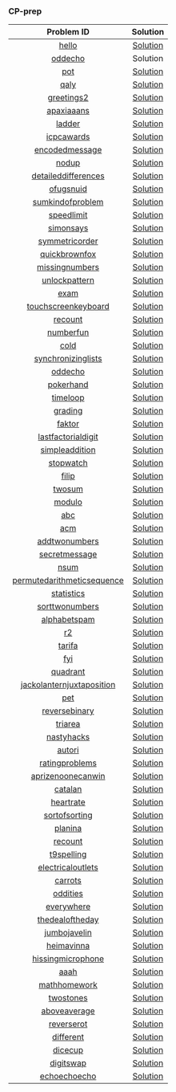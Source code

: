 ### CP-prep


|   Problem ID    |  Solution |
|:---------------:|:---------:|
|[hello](https://open.kattis.com/problems/hello)|[Solution](https://github.com/rawat9/dsa-prep/tree/main/Kattis/hello)|
|[oddecho](https://open.kattis.com/problems/oddecho)|Solution|
|[pot](https://open.kattis.com/problems/pot)|[Solution](https://github.com/rawat9/dsa-prep/tree/main/Kattis/pot)|
|[qaly](https://open.kattis.com/problems/qaly)|[Solution](https://github.com/rawat9/dsa-prep/tree/main/Kattis/qaly)|
|[greetings2](https://open.kattis.com/problems/greetings2)|[Solution](https://github.com/rawat9/dsa-prep/tree/main/Kattis/greetings2)|
|[apaxiaaans](https://open.kattis.com/problems/apaxiaaans)|[Solution](https://github.com/rawat9/dsa-prep/tree/main/Kattis/apaxiaaans)|
|[ladder](https://open.kattis.com/problems/ladder)|[Solution](https://github.com/rawat9/dsa-prep/tree/main/Kattis/ladder)|
|[icpcawards](https://open.kattis.com/problems/icpcawards)|[Solution](https://github.com/rawat9/dsa-prep/tree/main/Kattis/icpcawards)|
|[encodedmessage](https://open.kattis.com/problems/encodedmessage)|[Solution](https://github.com/rawat9/dsa-prep/tree/main/Kattis/encodedmessage)|
|[nodup](https://open.kattis.com/problems/nodup)|[Solution](https://github.com/rawat9/dsa-prep/tree/main/Kattis/nodup)|
|[detaileddifferences](https://open.kattis.com/problems/detaileddifferences)|[Solution](https://github.com/rawat9/dsa-prep/tree/main/Kattis/detaileddifferences)|
|[ofugsnuid](https://open.kattis.com/problems/ofugsnuid)|[Solution](https://github.com/rawat9/dsa-prep/tree/main/Kattis/ofugsnuid)|
|[sumkindofproblem](https://open.kattis.com/problems/sumkindofproblem)|[Solution](https://github.com/rawat9/dsa-prep/tree/main/Kattis/sumkindofproblem)|
|[speedlimit](https://open.kattis.com/problems/speedlimit)|[Solution](https://github.com/rawat9/dsa-prep/tree/main/Kattis/speedlimit)|
|[simonsays](https://open.kattis.com/problems/simonsays)|[Solution](https://github.com/rawat9/dsa-prep/tree/main/Kattis/simonsays)|
|[symmetricorder](https://open.kattis.com/problems/symmetricorder)|[Solution](https://github.com/rawat9/dsa-prep/tree/main/Kattis/symmetricorder)|
|[quickbrownfox](https://open.kattis.com/problems/quickbrownfox)|[Solution](https://github.com/rawat9/dsa-prep/tree/main/Kattis/quickbrownfox)|
|[missingnumbers](https://open.kattis.com/problems/missingnumbers)|[Solution](https://github.com/rawat9/dsa-prep/tree/main/Kattis/missingnumbers)|
|[unlockpattern](https://open.kattis.com/problems/unlockpattern)|[Solution](https://github.com/rawat9/dsa-prep/tree/main/Kattis/unlockpattern)|
|[exam](https://open.kattis.com/problems/exam)|[Solution](https://github.com/rawat9/dsa-prep/tree/main/Kattis/exam)|
|[touchscreenkeyboard](https://open.kattis.com/problems/touchscreenkeyboard)|[Solution](https://github.com/rawat9/dsa-prep/tree/main/Kattis/touchscreenkeyboard)|
|[recount](https://open.kattis.com/problems/recount)|[Solution](https://github.com/rawat9/dsa-prep/tree/main/Kattis/recount)|
[numberfun](https://open.kattis.com/problems/numberfun)|[Solution](https://github.com/rawat9/dsa-prep/tree/main/Kattis/numberfun)
[cold](https://open.kattis.com/problems/cold)|[Solution](https://github.com/rawat9/dsa-prep/tree/main/Kattis/cold)
[synchronizinglists](https://open.kattis.com/problems/synchronizinglists)|[Solution](https://github.com/rawat9/dsa-prep/tree/main/Kattis/synchronizinglists)
[oddecho](https://open.kattis.com/problems/oddecho)|[Solution](https://github.com/rawat9/dsa-prep/tree/main/Kattis/oddecho)
[pokerhand](https://open.kattis.com/problems/pokerhand)|[Solution](https://github.com/rawat9/dsa-prep/tree/main/Kattis/pokerhand)
[timeloop](https://open.kattis.com/problems/timeloop)|[Solution](https://github.com/rawat9/dsa-prep/tree/main/Kattis/timeloop)
[grading](https://open.kattis.com/problems/grading)|[Solution](https://github.com/rawat9/dsa-prep/tree/main/Kattis/grading)
[faktor](https://open.kattis.com/problems/faktor)|[Solution](https://github.com/rawat9/dsa-prep/tree/main/Kattis/faktor)
[lastfactorialdigit](https://open.kattis.com/problems/lastfactorialdigit)|[Solution](https://github.com/rawat9/dsa-prep/tree/main/Kattis/lastfactorialdigit)
[simpleaddition](https://open.kattis.com/problems/simpleaddition)|[Solution](https://github.com/rawat9/dsa-prep/tree/main/Kattis/simpleaddition)
[stopwatch](https://open.kattis.com/problems/stopwatch)|[Solution](https://github.com/rawat9/dsa-prep/tree/main/Kattis/stopwatch)
[filip](https://open.kattis.com/problems/filip)|[Solution](https://github.com/rawat9/dsa-prep/tree/main/Kattis/filip)
[twosum](https://open.kattis.com/problems/twosum)|[Solution](https://github.com/rawat9/dsa-prep/tree/main/Kattis/twosum)
[modulo](https://open.kattis.com/problems/modulo)|[Solution](https://github.com/rawat9/dsa-prep/tree/main/Kattis/modulo)
[abc](https://open.kattis.com/problems/abc)|[Solution](https://github.com/rawat9/dsa-prep/tree/main/Kattis/abc)
[acm](https://open.kattis.com/problems/acm)|[Solution](https://github.com/rawat9/dsa-prep/tree/main/Kattis/acm)
[addtwonumbers](https://open.kattis.com/problems/addtwonumbers)|[Solution](https://github.com/rawat9/dsa-prep/tree/main/Kattis/addtwonumbers)
[secretmessage](https://open.kattis.com/problems/secretmessage)|[Solution](https://github.com/rawat9/dsa-prep/tree/main/Kattis/secretmessage)
[nsum](https://open.kattis.com/problems/nsum)|[Solution](https://github.com/rawat9/dsa-prep/tree/main/Kattis/nsum)
[permutedarithmeticsequence](https://open.kattis.com/problems/permutedarithmeticsequence)|[Solution](https://github.com/rawat9/dsa-prep/tree/main/Kattis/permutedarithmeticsequence)
[statistics](https://open.kattis.com/problems/statistics)|[Solution](https://github.com/rawat9/dsa-prep/tree/main/Kattis/statistics)
[sorttwonumbers](https://open.kattis.com/problems/sorttwonumbers)|[Solution](https://github.com/rawat9/dsa-prep/tree/main/Kattis/sorttwonumbers)
[alphabetspam](https://open.kattis.com/problems/alphabetspam)|[Solution](https://github.com/rawat9/dsa-prep/tree/main/Kattis/alphabetspam)
[r2](https://open.kattis.com/problems/r2)|[Solution](https://github.com/rawat9/dsa-prep/tree/main/Kattis/r2)
[tarifa](https://open.kattis.com/problems/tarifa)|[Solution](https://github.com/rawat9/dsa-prep/tree/main/Kattis/tarifa)
[fyi](https://open.kattis.com/problems/fyi)|[Solution](https://github.com/rawat9/dsa-prep/tree/main/Kattis/fyi)
[quadrant](https://open.kattis.com/problems/quadrant)|[Solution](https://github.com/rawat9/dsa-prep/tree/main/Kattis/quadrant)
[jackolanternjuxtaposition](https://open.kattis.com/problems/jackolanternjuxtaposition)|[Solution](https://github.com/rawat9/dsa-prep/tree/main/Kattis/jackolanternjuxtaposition)
[pet](https://open.kattis.com/problems/pet)|[Solution](https://github.com/rawat9/dsa-prep/tree/main/Kattis/pet)
[reversebinary](https://open.kattis.com/problems/reversebinary)|[Solution](https://github.com/rawat9/dsa-prep/tree/main/Kattis/reversebinary)
[triarea](https://open.kattis.com/problems/triarea)|[Solution](https://github.com/rawat9/dsa-prep/tree/main/Kattis/triarea)
[nastyhacks](https://open.kattis.com/problems/nastyhacks)|[Solution](https://github.com/rawat9/dsa-prep/tree/main/Kattis/nastyhacks)
[autori](https://open.kattis.com/problems/autori)|[Solution](https://github.com/rawat9/dsa-prep/tree/main/Kattis/autori)
[ratingproblems](https://open.kattis.com/problems/ratingproblems)|[Solution](https://github.com/rawat9/dsa-prep/tree/main/Kattis/ratingproblems)
[aprizenoonecanwin](https://open.kattis.com/problems/aprizenoonecanwin)|[Solution](https://github.com/rawat9/dsa-prep/tree/main/Kattis/aprizenoonecanwin)
[catalan](https://open.kattis.com/problems/catalan)|[Solution](https://github.com/rawat9/dsa-prep/tree/main/Kattis/catalan)
[heartrate](https://open.kattis.com/problems/heartrate)|[Solution](https://github.com/rawat9/dsa-prep/tree/main/Kattis/heartrate)
[sortofsorting](https://open.kattis.com/problems/sortofsorting)|[Solution](https://github.com/rawat9/dsa-prep/tree/main/Kattis/sortofsorting)
[planina](https://open.kattis.com/problems/planina)|[Solution](https://github.com/rawat9/dsa-prep/tree/main/Kattis/planina)
[recount](https://open.kattis.com/problems/recount)|[Solution](https://github.com/rawat9/dsa-prep/tree/main/Kattis/recount)
[t9spelling](https://open.kattis.com/problems/t9spelling)|[Solution](https://github.com/rawat9/dsa-prep/tree/main/Kattis/t9spelling)
[electricaloutlets](https://open.kattis.com/problems/electricaloutlets)|[Solution](https://github.com/rawat9/dsa-prep/tree/main/Kattis/electricaloutlets)
[carrots](https://open.kattis.com/problems/carrots)|[Solution](https://github.com/rawat9/dsa-prep/tree/main/Kattis/carrots)
[oddities](https://open.kattis.com/problems/oddities)|[Solution](https://github.com/rawat9/dsa-prep/tree/main/Kattis/oddities)
[everywhere](https://open.kattis.com/problems/everywhere)|[Solution](https://github.com/rawat9/dsa-prep/tree/main/Kattis/everywhere)
[thedealoftheday](https://open.kattis.com/problems/thedealoftheday)|[Solution](https://github.com/rawat9/dsa-prep/tree/main/Kattis/thedealoftheday)
[jumbojavelin](https://open.kattis.com/problems/jumbojavelin)|[Solution](https://github.com/rawat9/dsa-prep/tree/main/Kattis/jumbojavelin)
[heimavinna](https://open.kattis.com/problems/heimavinna)|[Solution](https://github.com/rawat9/dsa-prep/tree/main/Kattis/heimavinna)
[hissingmicrophone](https://open.kattis.com/problems/hissingmicrophone)|[Solution](https://github.com/rawat9/dsa-prep/tree/main/Kattis/hissingmicrophone)
[aaah](https://open.kattis.com/problems/aaah)|[Solution](https://github.com/rawat9/dsa-prep/tree/main/Kattis/aaah)
[mathhomework](https://open.kattis.com/problems/mathhomework)|[Solution](https://github.com/rawat9/dsa-prep/tree/main/Kattis/mathhomework)
[twostones](https://open.kattis.com/problems/twostones)|[Solution](https://github.com/rawat9/dsa-prep/tree/main/Kattis/twostones)
[aboveaverage](https://open.kattis.com/problems/aboveaverage)|[Solution](https://github.com/rawat9/dsa-prep/tree/main/Kattis/aboveaverage)
[reverserot](https://open.kattis.com/problems/reverserot)|[Solution](https://github.com/rawat9/dsa-prep/tree/main/Kattis/reverserot)
[different](https://open.kattis.com/problems/different)|[Solution](https://github.com/rawat9/dsa-prep/tree/main/Kattis/different)
[dicecup](https://open.kattis.com/problems/dicecup)|[Solution](https://github.com/rawat9/dsa-prep/tree/main/Kattis/dicecup)
[digitswap](https://open.kattis.com/problems/digitswap)|[Solution](https://github.com/rawat9/dsa-prep/tree/main/Kattis/digitswap)
[echoechoecho](https://open.kattis.com/problems/echoechoecho)|[Solution](https://github.com/rawat9/dsa-prep/tree/main/Kattis/echoechoecho)
